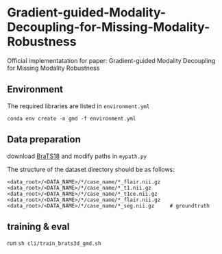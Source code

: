 # Gradient-guided-Modality-Decoupling-for-Missing-Modality-Robustness
Official implementatation for paper: Gradient-guided Modality Decoupling for Missing Modality Robustness

## Environment
The required libraries are listed in `environment.yml`
```
conda env create -n gmd -f environment.yml
```
## Data preparation
download [BraTS18](https://www.med.upenn.edu/sbia/brats2018/registration.html) and modify paths in `mypath.py`

The structure of the dataset directory should be as follows:
```
<data_root>/<DATA_NAME>/*/case_name/*_flair.nii.gz      
<data_root>/<DATA_NAME>/*/case_name/*_t1.nii.gz   
<data_root>/<DATA_NAME>/*/case_name/*_t1ce.nii.gz   
<data_root>/<DATA_NAME>/*/case_name/*_flair.nii.gz
<data_root>/<DATA_NAME>/*/case_name/*_seg.nii.gz     # groundtruth 
```

## training & eval
run `sh cli/train_brats3d_gmd.sh`
